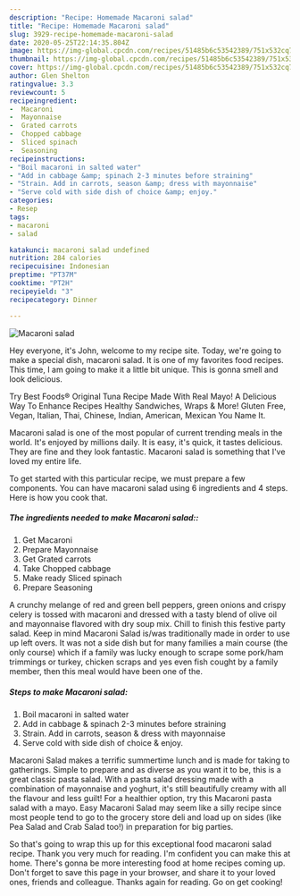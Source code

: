```yaml
---
description: "Recipe: Homemade Macaroni salad"
title: "Recipe: Homemade Macaroni salad"
slug: 3929-recipe-homemade-macaroni-salad
date: 2020-05-25T22:14:35.804Z
image: https://img-global.cpcdn.com/recipes/51485b6c53542389/751x532cq70/macaroni-salad-recipe-main-photo.jpg
thumbnail: https://img-global.cpcdn.com/recipes/51485b6c53542389/751x532cq70/macaroni-salad-recipe-main-photo.jpg
cover: https://img-global.cpcdn.com/recipes/51485b6c53542389/751x532cq70/macaroni-salad-recipe-main-photo.jpg
author: Glen Shelton
ratingvalue: 3.3
reviewcount: 5
recipeingredient:
-  Macaroni
-  Mayonnaise
-  Grated carrots
-  Chopped cabbage
-  Sliced spinach
-  Seasoning
recipeinstructions:
- "Boil macaroni in salted water"
- "Add in cabbage &amp; spinach 2-3 minutes before straining"
- "Strain. Add in carrots, season &amp; dress with mayonnaise"
- "Serve cold with side dish of choice &amp; enjoy."
categories:
- Resep
tags:
- macaroni
- salad

katakunci: macaroni salad undefined
nutrition: 284 calories
recipecuisine: Indonesian
preptime: "PT37M"
cooktime: "PT2H"
recipeyield: "3"
recipecategory: Dinner

---
```



![Macaroni salad](https://img-global.cpcdn.com/recipes/51485b6c53542389/751x532cq70/macaroni-salad-recipe-main-photo.jpg)

Hey everyone, it's John, welcome to my recipe site. Today, we're going to make a special dish, macaroni salad. It is one of my favorites food recipes. This time, I am going to make it a little bit unique. This is gonna smell and look delicious.

Try Best Foods® Original Tuna Recipe Made With Real Mayo! A Delicious Way To Enhance Recipes Healthy Sandwiches, Wraps &amp; More! Gluten Free, Vegan, Italian, Thai, Chinese, Indian, American, Mexican You Name It.

Macaroni salad is one of the most popular of current trending meals in the world. It's enjoyed by millions daily. It is easy, it's quick, it tastes delicious. They are fine and they look fantastic. Macaroni salad is something that I've loved my entire life.


To get started with this particular recipe, we must prepare a few components. You can have macaroni salad using 6 ingredients and 4 steps. Here is how you cook that.

##### The ingredients needed to make Macaroni salad::

1. Get  Macaroni
1. Prepare  Mayonnaise
1. Get  Grated carrots
1. Take  Chopped cabbage
1. Make ready  Sliced spinach
1. Prepare  Seasoning


A crunchy melange of red and green bell peppers, green onions and crispy celery is tossed with macaroni and dressed with a tasty blend of olive oil and mayonnaise flavored with dry soup mix. Chill to finish this festive party salad. Keep in mind Macaroni Salad is/was traditionally made in order to use up left overs. It was not a side dish but for many families a main course (the only course) which if a family was lucky enough to scrape some pork/ham trimmings or turkey, chicken scraps and yes even fish cought by a family member, then this meal would have been one of the. 

##### Steps to make Macaroni salad:

1. Boil macaroni in salted water
1. Add in cabbage &amp; spinach 2-3 minutes before straining
1. Strain. Add in carrots, season &amp; dress with mayonnaise
1. Serve cold with side dish of choice &amp; enjoy.


Macaroni Salad makes a terrific summertime lunch and is made for taking to gatherings. Simple to prepare and as diverse as you want it to be, this is a great classic pasta salad. With a pasta salad dressing made with a combination of mayonnaise and yoghurt, it&#39;s still beautifully creamy with all the flavour and less guilt! For a healthier option, try this Macaroni pasta salad with a mayo. Easy Macaroni Salad may seem like a silly recipe since most people tend to go to the grocery store deli and load up on sides (like Pea Salad and Crab Salad too!) in preparation for big parties. 

So that's going to wrap this up for this exceptional food macaroni salad recipe. Thank you very much for reading. I'm confident you can make this at home. There's gonna be more interesting food at home recipes coming up. Don't forget to save this page in your browser, and share it to your loved ones, friends and colleague. Thanks again for reading. Go on get cooking!
